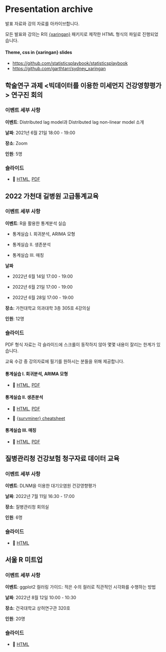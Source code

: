 # Presentation archive
발표 자료와 강의 자료를 아카이브합니다.

모든 발표와 강의는 R의 [{xaringan}](https://github.com/yihui/xaringan) 패키지로 제작한 HTML 형식의 파일로 진행되었습니다.

#### Theme, css in {xaringan} slides
- https://github.com/statisticsplaybook/statisticsplaybook
- https://github.com/garthtarr/sydney_xaringan

## 학술연구 과제 <빅데이터를 이용한 미세먼지 건강영향평가> 연구진 회의

### 이벤트 세부 사항
**이벤트**: Distributed lag model과 Distributed lag non-linear model 소개

**날짜**: 2021년 6월 21일 18:00 - 19:00

**장소**: Zoom

**인원**: 5명

### 슬라이드

- 🔗 [HTML](https://be-favorite.github.io/Presentation_archive/DLM%2C%20DLNM/Introduction_dlm%2Cdlnm.html), [PDF](https://be-favorite.github.io/Presentation_archive/DLM%2C%20DLNM/Introduction%20to%20DLM%20and%20DLNM.pdf)

## 2022 가천대 길병원 고급통계교육

### 이벤트 세부 사항
**이벤트**: R을 활용한 통계분석 실습

- 통계실습 I. 회귀분석, ARIMA 모형

- 통계실습 II. 생존분석

- 통계실습 III. 매칭

**날짜**

- 2022년 6월 14일 17:00 - 19:00

- 2022년 6월 21일 17:00 - 19:00

- 2022년 6월 28일 17:00 - 19:00

**장소**: 가천대학교 의과대학 3층 305호 4강의실

**인원**: 12명

### 슬라이드
PDF 형식 자료는 각 슬라이드에 스크롤이 동작하지 않아 몇몇 내용이 잘리는 한계가 있습니다. 

교육 수강 중 강의자료에 필기를 원하시는 분들을 위해 제공합니다.

#### 통계실습 I. 회귀분석, ARIMA 모형
- 🔗 [HTML](https://be-favorite.github.io/Presentation_archive/1_regression_arima/1_regression_arima.html#1), [PDF](https://be-favorite.github.io/Presentation_archive/1_regression_arima/1_regression_arima.pdf)

#### 통계실습 II. 생존분석
- 🔗 [HTML](https://be-favorite.github.io/Presentation_archive/2_survival/2_survival.html#1), [PDF](https://be-favorite.github.io/Presentation_archive/2_survival/2_survival.pdf)

- 🔗 [{survminer} cheatsheet](https://be-favorite.github.io/Presentation_archive/2_survival/survminer_cheatsheet.pdf)

#### 통계실습 III. 매칭
- 🔗 [HTML](https://be-favorite.github.io/Presentation_archive/3_matching/3_matching.html#1), [PDF](https://be-favorite.github.io/Presentation_archive/3_matching/3_matching.pdf)

## 질병관리청 건강보험 청구자료 데이터 교육

### 이벤트 세부 사항
**이벤트**: DLNM을 이용한 대기오염원 건강영향평가

**날짜**: 2022년 7월 11일 16:30 - 17:00

**장소**: 질병관리청 회의실

**인원**: 6명

### 슬라이드

- 🔗 [HTML](https://be-favorite.github.io/Presentation_archive/kdca_dlnm/kdca_dlnm.html)

## 서울 R 미트업

### 이벤트 세부 사항
**이벤트**: ggplot2 컬러링 가이드: 적은 수의 컬러로 직관적인 시각화를 수행하는 방법

**날짜**: 2022년 8월 12일 10:00 - 10:30

**장소**: 건국대학교 상허연구관 320호

**인원**: 20명

### 슬라이드

- 🔗 [HTML](https://be-favorite.github.io/Presentation_archive/coloring_guide/coloring_guide.html)
